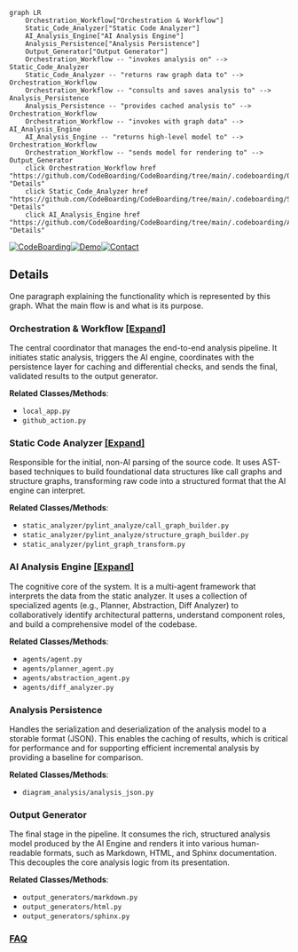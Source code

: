 ```mermaid
graph LR
    Orchestration_Workflow["Orchestration & Workflow"]
    Static_Code_Analyzer["Static Code Analyzer"]
    AI_Analysis_Engine["AI Analysis Engine"]
    Analysis_Persistence["Analysis Persistence"]
    Output_Generator["Output Generator"]
    Orchestration_Workflow -- "invokes analysis on" --> Static_Code_Analyzer
    Static_Code_Analyzer -- "returns raw graph data to" --> Orchestration_Workflow
    Orchestration_Workflow -- "consults and saves analysis to" --> Analysis_Persistence
    Analysis_Persistence -- "provides cached analysis to" --> Orchestration_Workflow
    Orchestration_Workflow -- "invokes with graph data" --> AI_Analysis_Engine
    AI_Analysis_Engine -- "returns high-level model to" --> Orchestration_Workflow
    Orchestration_Workflow -- "sends model for rendering to" --> Output_Generator
    click Orchestration_Workflow href "https://github.com/CodeBoarding/CodeBoarding/tree/main/.codeboarding/Orchestration_Workflow.md" "Details"
    click Static_Code_Analyzer href "https://github.com/CodeBoarding/CodeBoarding/tree/main/.codeboarding/Static_Code_Analyzer.md" "Details"
    click AI_Analysis_Engine href "https://github.com/CodeBoarding/CodeBoarding/tree/main/.codeboarding/AI_Analysis_Engine.md" "Details"
```

[![CodeBoarding](https://img.shields.io/badge/Generated%20by-CodeBoarding-9cf?style=flat-square)](https://github.com/CodeBoarding/GeneratedOnBoardings)[![Demo](https://img.shields.io/badge/Try%20our-Demo-blue?style=flat-square)](https://www.codeboarding.org/demo)[![Contact](https://img.shields.io/badge/Contact%20us%20-%20contact@codeboarding.org-lightgrey?style=flat-square)](mailto:contact@codeboarding.org)

## Details

One paragraph explaining the functionality which is represented by this graph. What the main flow is and what is its purpose.

### Orchestration & Workflow [[Expand]](./Orchestration_Workflow.md)
The central coordinator that manages the end-to-end analysis pipeline. It initiates static analysis, triggers the AI engine, coordinates with the persistence layer for caching and differential checks, and sends the final, validated results to the output generator.


**Related Classes/Methods**:

- `local_app.py`
- `github_action.py`


### Static Code Analyzer [[Expand]](./Static_Code_Analyzer.md)
Responsible for the initial, non-AI parsing of the source code. It uses AST-based techniques to build foundational data structures like call graphs and structure graphs, transforming raw code into a structured format that the AI engine can interpret.


**Related Classes/Methods**:

- `static_analyzer/pylint_analyze/call_graph_builder.py`
- `static_analyzer/pylint_analyze/structure_graph_builder.py`
- `static_analyzer/pylint_graph_transform.py`


### AI Analysis Engine [[Expand]](./AI_Analysis_Engine.md)
The cognitive core of the system. It is a multi-agent framework that interprets the data from the static analyzer. It uses a collection of specialized agents (e.g., Planner, Abstraction, Diff Analyzer) to collaboratively identify architectural patterns, understand component roles, and build a comprehensive model of the codebase.


**Related Classes/Methods**:

- `agents/agent.py`
- `agents/planner_agent.py`
- `agents/abstraction_agent.py`
- `agents/diff_analyzer.py`


### Analysis Persistence
Handles the serialization and deserialization of the analysis model to a storable format (JSON). This enables the caching of results, which is critical for performance and for supporting efficient incremental analysis by providing a baseline for comparison.


**Related Classes/Methods**:

- `diagram_analysis/analysis_json.py`


### Output Generator
The final stage in the pipeline. It consumes the rich, structured analysis model produced by the AI Engine and renders it into various human-readable formats, such as Markdown, HTML, and Sphinx documentation. This decouples the core analysis logic from its presentation.


**Related Classes/Methods**:

- `output_generators/markdown.py`
- `output_generators/html.py`
- `output_generators/sphinx.py`




### [FAQ](https://github.com/CodeBoarding/GeneratedOnBoardings/tree/main?tab=readme-ov-file#faq)